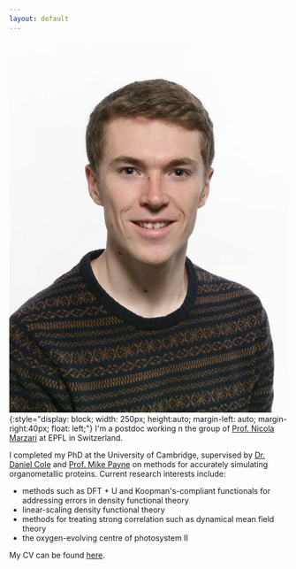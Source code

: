 ```yaml
---
layout: default 
---
```


![face](./assets/el_mugshot.jpg){:style="display: block; width: 250px; height:auto; margin-left: auto; margin-right:40px; float: left;"}
I'm a postdoc working n the group of [Prof. Nicola Marzari](https://people.epfl.ch/nicola.marzari) at EPFL in Switzerland. 

I completed my PhD at the University of Cambridge, supervised by [Dr. Daniel Cole](https://blogs.ncl.ac.uk/danielcole/) and [Prof. Mike Payne](http://www.tcm.phy.cam.ac.uk/profiles/mcp1/) on methods for accurately simulating organometallic proteins. Current research interests include:
* methods such as DFT + U and Koopman's-compliant functionals for addressing errors in density functional theory
* linear-scaling density functional theory
* methods for treating strong correlation such as dynamical mean field theory
* the oxygen-evolving centre of photosystem II

My CV can be found [here](http://files.tcm.phy.cam.ac.uk/~ebl27/elinscott_cv.pdf).
